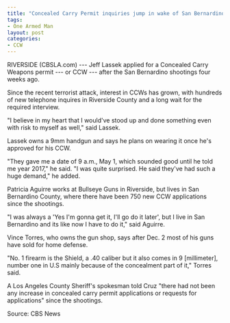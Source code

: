```yaml
---
title: "Concealed Carry Permit inquiries jump in wake of San Bernardino terror attack"
tags:
- One Armed Man
layout: post
categories:
- CCW
---
```


RIVERSIDE (CBSLA.com) --- Jeff Lassek applied for a Concealed Carry Weapons permit --- or CCW --- after the San Bernardino shootings four weeks ago.

Since the recent terrorist attack, interest in CCWs has grown, with hundreds of new telephone inquires in Riverside County and a long wait for the required interview.

"I believe in my heart that I would've stood up and done something even with risk to myself as well," said Lassek.

Lassek owns a 9mm handgun and says he plans on wearing it once he's approved for his CCW.

"They gave me a date of 9 a.m., May 1, which sounded good until he told me year 2017," he said. "I was quite surprised. He said they've had such a huge demand," he added.

Patricia Aguirre works at Bullseye Guns in Riverside, but lives in San Bernardino County, where there have been 750 new CCW applications since the shootings.

"I was always a 'Yes I'm gonna get it, I'll go do it later', but I live in San Bernardino and its like now I have to do it," said Aguirre.

Vince Torres, who owns the gun shop, says after Dec. 2 most of his guns have sold for home defense.

"No. 1 firearm is the Shield, a .40 caliber but it also comes in 9 [millimeter], number one in U.S mainly because of the concealment part of it," Torres said.

A Los Angeles County Sheriff's spokesman told Cruz "there had not been any increase in concealed carry permit applications or requests for applications" since the shootings.

Source: CBS News
